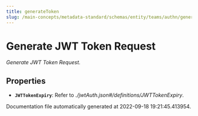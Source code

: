 ```yaml
---
title: generateToken
slug: /main-concepts/metadata-standard/schemas/entity/teams/authn/generatetoken
---
```


# Generate JWT Token Request

*Generate JWT Token Request.*

## Properties

- **`JWTTokenExpiry`**: Refer to *./jwtAuth.json#/definitions/JWTTokenExpiry*.


Documentation file automatically generated at 2022-09-18 19:21:45.413954.
